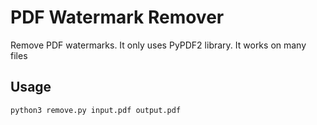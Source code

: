 # PDF Watermark Remover

Remove PDF watermarks. It only uses PyPDF2 library. It works on many files

## Usage

```bash
python3 remove.py input.pdf output.pdf
```
